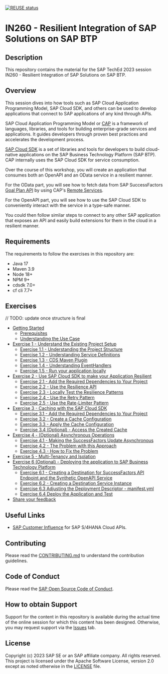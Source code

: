 [![REUSE status](https://api.reuse.software/badge/github.com/SAP-samples/teched2023-AD266)](https://api.reuse.software/info/github.com/SAP-samples/teched2023-AD266)

# IN260 - Resilient Integration of SAP Solutions on SAP BTP

## Description

This repository contains the material for the SAP TechEd 2023 session IN260 - Resilient Integration of SAP Solutions on SAP BTP.

## Overview

This session dives into how tools such as SAP Cloud Application Programming Model, SAP Cloud SDK, and others can be used to develop applications that connect to SAP applications of any kind through APIs.

SAP Cloud Application Programming Model or [CAP](https://cap.cloud.sap/docs/) is a framework of languages, libraries, and tools for building enterprise-grade services and applications.
It guides developers through proven best practices and accelerates the development process.

[SAP Cloud SDK](https://sap.github.io/cloud-sdk/docs/overview/overview-cloud-sdk) is a set of libraries and tools for developers to build cloud-native applications on the SAP Business Technology Platform (SAP BTP).
CAP internally uses the SAP Cloud SDK for service consumption.

Over the course of this workshop, you will create an application that consumes both an OpenAPI and an OData service in a resilient manner.

For the OData part, you will see how to fetch data from SAP SuccessFactors [Goal Plan API](https://api.sap.com/api/PerformanceandGoalsPMGM/overview) by using CAP's [Remote Services](https://cap.cloud.sap/docs/java/remote-services#configuring-remote-services).

For the OpenAPI part, you will see how to use the SAP Cloud SDK to conveniently interact with the service in a type-safe manner.

You could then follow similar steps to connect to any other SAP application that exposes an API and easily build extensions for them in the cloud in a resilient manner.

## Requirements

The requirements to follow the exercises in this repository are:

- Java 17
- Maven 3.9
- Node 18+
- NPM 9+
- cdsdk 7.0+
- cf cli 7.7+

## Exercises

// TODO: update once structure is final

- [Getting Started](exercises/ex0/)
  - [Prerequisites](exercises/ex0#prerequisites)
  - [Understanding the Use Case](exercises/ex0#understanding-the-use-case)
- [Exercise 1 - Understand the Existing Project Setup](exercises/ex1/)
  - [Exercise 1.1 - Understanding the Project Structure](exercises/ex1#11-understanding-the-project-structure)
  - [Exercise 1.2 - Understanding Service Definitions](exercises/ex1#12-understanding-service-definitions)
  - [Exercise 1.3 - CDS Maven Plugin](exercises/ex1#13-cds-maven-plugin)
  - [Exercise 1.4 - Understanding EventHandlers](exercises/ex1#14-understanding-eventhandlers)
  - [Exercise 1.5 - Run your application locally](exercises/ex1#15-run-your-application-locally)
- [Exercise 2 - Use SAP Cloud SDK to make your Application Resilient](exercises/ex2/)
  - [Exercise 2.1 - Add the Required Dependencies to Your Project](exercises/ex2#21---add-the-required-dependencies-to-your-project)
  - [Exercise 2.2 - Use the Resilience API](exercises/ex2#22---use-the-resilience-api)
  - [Exercise 2.3 - Locally Test the Resilience Patterns](exercises/ex2#23---locally-test-the-resilience-patterns)
  - [Exercise 2.4 - Use the Retry Pattern](exercises/ex2#24---use-the-retry-pattern)
  - [Exercise 2.5 - Use the Rate-Limiter Pattern](exercises/ex2#25---use-the-rate-limiter-pattern)
- [Exercise 3 - Caching with the SAP Cloud SDK](exercises/ex3/)
  - [Exercise 3.1 - Add the Required Dependencies to Your Project](exercises/ex3#31---add-the-required-dependencies-to-your-project)
  - [Exercise 3.2 - Create a Cache Configuration](exercises/ex3#32---create-a-cache-configuration)
  - [Exercise 3.3 - Apply the Cache Configuration](exercises/ex3#33---apply-the-cache-configuration)
  - [Exercise 3.4 (Optional) - Access the Created Cache](exercises/ex3#34---access-the-created-cache)
- [Exercise 4 - (Optional) Asynchronous Operations](exercises/ex4/)
  - [Exercise 4.1 - Making the SuccessFactors Update Asynchronous](exercises/ex4#41-making-the-successfactors-update-asynchronous)
  - [Exercise 4.2 - The Problem with this Approach](exercises/ex4#42-the-problem-with-this-approach)
  - [Exercise 4.3 - How to Fix the Problem](exercises/ex4#43-how-to-fix-the-problem)
- [Exercise 5 - Multi-Tenancy and Isolation](exercises/ex5/README.md)
- [Exercise 6 (Optional) - Deploying the application to SAP Business Technology Platform](exercises/ex6/README.md)
  - [Exercise 6.1 - Creating a Destination for SuccessFactors API Endpoint and the Synthetic OpenAPI Service](exercises/ex6#61-creating-a-destination-for-successfactors-api-endpoint-and-the-synthetic-openapi-service)
  - [Exercise 6.2 - Creating a Destination Service Instance](exercises/ex6#62-creating-a-destination-service-instance)
  - [Exercise 6.3 Adjusting the Deployment Descriptor - manifest.yml](exercises/ex6#63-adjusting-the-deployment-descriptor---manifestyml)
  - [Exercise 6.4 Deploy the Application and Test](exercises/ex6#64-deploy-the-application-and-test)
- [Share your feedback](https://github.com/SAP-samples/teched2023-IN260/issues/new/choose)

## Useful Links
- [SAP Customer Influence](https://influence.sap.com/sap/ino/#/campaign/1175) for SAP S/4HANA Cloud APIs.

## Contributing
Please read the [CONTRIBUTING.md](./CONTRIBUTING.md) to understand the contribution guidelines.

## Code of Conduct
Please read the [SAP Open Source Code of Conduct](https://github.com/SAP-samples/.github/blob/main/CODE_OF_CONDUCT.md).

## How to obtain Support

Support for the content in this repository is available during the actual time of the online session for which this content has been designed. Otherwise, you may request support via the [Issues](../../issues) tab.

## License
Copyright (c) 2023 SAP SE or an SAP affiliate company. All rights reserved. This project is licensed under the Apache Software License, version 2.0 except as noted otherwise in the [LICENSE](LICENSES/Apache-2.0.txt) file.
